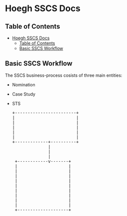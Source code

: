 # Hoegh SSCS Docs

## Table of Contents

- [Hoegh SSCS Docs](#hoegh-sscs-docs)
    - [Table of Contents](#table-of-contents)
    - [Basic SSCS Workflow](#basic-sscs-workflow)

## Basic SSCS Workflow

The SSCS business-process cosists of three main entities:

- Nomination
- Case Study
- STS

    <pre>
  +------------------------+
  |                        |
  |                        |
  |                        |
  |                        |
  |                        |
  +-------------+----------+
                |
                |
                |
   +------------v-------+
   |                    |
   |                    |
   |                    |
   |                    |
   |                    |
   |                    |
   |                    |
   |                    |
   |                    |
   +--------------------+

    </pre>
